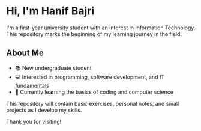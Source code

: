 # Hi, I'm Hanif Bajri

I'm a first-year university student with an interest in Information Technology. This repository marks the beginning of my learning journey in the field.

## About Me
- 📚 New undergraduate student
- 💻 Interested in programming, software development, and IT fundamentals
- 🌱 Currently learning the basics of coding and computer science

This repository will contain basic exercises, personal notes, and small projects as I develop my skills.

Thank you for visiting!

<!--
**justtektokabc-cell/justtektokabc-cell** is a ✨ _special_ ✨ repository because its `README.md` (this file) appears on your GitHub profile.

Here are some ideas to get you started:

- 🔭 I’m currently working on ...
- 🌱 I’m currently learning ...
- 👯 I’m looking to collaborate on ...
- 🤔 I’m looking for help with ...
- 💬 Ask me about ...
- 📫 How to reach me: ...
- 😄 Pronouns: ...
- ⚡ Fun fact: ...
-->
